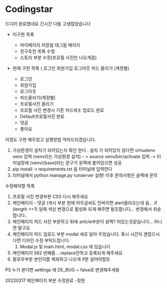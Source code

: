 # Codingstar

드디어 완료했네요 긴시간 다들 고생많았습니다 

- 미구현 목록 
    - 마이페이지 저장됨 태그됨 페이지 
    - 친구추천 목록 수정
    - 스토리 부분 수정(프로필 사진만 나오게끔)


- 현재 구현 목록 ( 로그인 회원가입 로그아웃 피드 올리기 (계정별)
    - 로그인
    - 회원가입
    - 로그아웃
    - 피드올리기(계정별)
    - 프로필사진 올리기
    - 프로필 사진 변경시 기존 피드에ㅐ 업로드 완료
    - Default프로필사진 완료
    - 댓글
    - 좋아요


이정도 구현 해두었고
실행방법 적어드리겠습니다.
1. 가상환경이 설치가 되어있는지 확인 한다 . 설치 가 되어있지 않다면 virtualenv venv 입력 (venv라는 가상환경 설치) - > source venv/bin/acitvate 입력 -> 터미널창에 (venv)(base)라는 문구가 왼쪽에 
붙어있으면 성공
2. pip install -r requirements.txt  을 터미널에 입력한다
3. 터미널에서 python manage.py runserver 실행!
이후 문의사항은 슬랙에 문의

수정해야할 목록
1. 프로필 사진 변경부분 CSS 다시 해주세요 
2. 메인페이지 - 댓글 (게시 부분 현재 아무글씨도 안써지면 alert올라오는데 음.. .if (length >=1) 일때 색상 변경으로 활성화 되게 해주면 될듯합니다,.. 변경해서 죄송합니다..
3. 메인페이지 피드 사진 부분하고 뒤에 article부분이 살짝? 떠있는것같습니다… 아니면 말구요
4. 메인페이지 피드 업로드 부분 modal 새로 달아 두었습니다. 혹시 시간이 괜찮으시다면 디자인 수정 부탁드립니다. 
    1. Modal.js 및 main.html, modal.css 에 있습니다
5. 메인페이지 562 번째줄… replace안하고 등록되게 해주세요
6. 팔로우부분 본인이름 제외하고 나오게 if문 걸어야할듯



PS 누가 본다면 settings 에 DE_BUG = false로 변경해주세용



20220217 메인페이지 부분 수정완료 -정현
